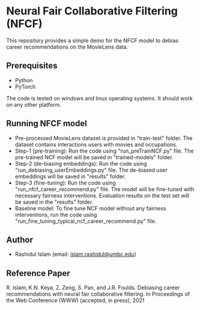 # Neural Fair Collaborative Filtering (NFCF)

This repository provides a simple demo for the NFCF model to debias career recommendations on the MovieLens data. 

## Prerequisites

* Python
* PyTorch

The code is tested on windows and linux operating systems. It should work on any other platform.

## Running NFCF model

* Pre-processed MovieLens dataset is provided in "train-test" folder. The dataset contains interactions users with movies and occupations.
* Step-1 (pre-training): Run the code using "run_preTrainNCF.py" file. The pre-trained NCF model will be saved in "trained-models" folder.
* Step-2 (de-biasing embeddings): Run the code using "run_debiasing_userEmbeddings.py" file. The de-biased user embeddings will be saved in "results" folder.
* Step-3 (fine-tuning): Run the code using "run_nfcf_career_recommend.py" file. The model will be fine-tuned with necessary fairness interventions. Evaluation results on the test set will be saved in the "results" folder.
* Baseline model: To fine tune NCF model without any fairness interventions, run the code using "run_fine_tuning_typical_ncf_career_recommend.py" file. 

## Author

* Rashidul Islam (email: islam.rashidul@umbc.edu)

## Reference Paper

R. Islam, K.N. Keya, Z. Zeng, S. Pan, and J.R. Foulds. Debiasing career recommendations with neural fair collaborative filtering. In Proceedings of the Web Conference (WWW) (accepted, in press), 2021
